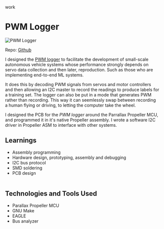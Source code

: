 work
# PWM Logger

![PWM Logger](http://www.protean.io/imgs/logger.jpg)

Repo: [Github](https://github.com/Protean-Tech/pwm-logger)

I designed the [PWM logger](http://www.protean.io/product/pwm-logger) to facilitate the development of small-scale autonomous vehicle systems whose performance strongly depends on servo data collection and then later, reproduction. Such as those who are implementing end-to-end ML systems.

It does this by decoding PWM signals from servos and motor controllers and then allowing an I2C master to record the readings to produce labels for a training set. The logger can also be put in a mode that generates PWM rather than recording. This way it can seemlessly swap between recording a human flying or driving, to letting the computer take the wheel.

I designed the PCB for the _PWM logger_ around the Parrallax Propeller MCU, and programmed it in it's native Propeller assembly. I wrote a software I2C driver in Propeller ASM to interface with other systems.

## Learnings
* Assembly programming
* Hardware design, prototyping, assembly and debugging
* I2C bus protocol
* SMD soldering
* PCB design
<br/><br/>

## Technologies and Tools Used
* Parallax Propeller MCU
* GNU Make
* EAGLE
* Bus analyzer
